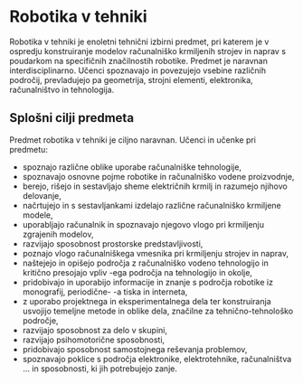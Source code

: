 # Robotika v tehniki
Robotika v tehniki je enoletni tehnični izbirni predmet, pri katerem je v ospredju konstruiranje modelov računalniško krmiljenih strojev in naprav s poudarkom na specifičnih značilnostih robotike. Predmet je naravnan interdisciplinarno. Učenci spoznavajo in povezujejo vsebine različnih področij, prevladujejo pa geometrija, strojni elementi, elektronika, računalništvo in tehnologija.

## Splošni cilji predmeta

Predmet robotika v tehniki je ciljno naravnan. Učenci in učenke pri predmetu:
- spoznajo različne oblike uporabe računalniške tehnologije,
- spoznavajo osnovne pojme robotike in računalniško vodene proizvodnje,
- berejo, rišejo in sestavljajo sheme električnih krmilj in razumejo njihovo delovanje,
- načrtujejo in s sestavljankami izdelajo različne računalniško krmiljene modele,
- uporabljajo računalnik in spoznavajo njegovo vlogo pri krmiljenju zgrajenih modelov,
- razvijajo sposobnost prostorske predstavljivosti,
- poznajo vlogo računalniškega vmesnika pri krmiljenju strojev in naprav,
- naštejejo in opišejo področja z računalniško vodeno tehnologijo in kritično presojajo vpliv
-ega področja na tehnologijo in okolje,
- pridobivajo in uporabijo informacije in znanje s področja robotike iz monografij, periodične-
-a tiska in interneta,
- z uporabo projektnega in eksperimentalnega dela ter konstruiranja usvojijo temeljne metode in oblike dela, značilne za tehnično-tehnološko področje,
- razvijajo sposobnost za delo v skupini,
- razvijajo psihomotorične sposobnosti,
- pridobivajo sposobnost samostojnega reševanja problemov,
- spoznavajo poklice s področja elektronike, elektrotehnike, računalništva ... in sposobnosti, ki jih potrebujejo zanje.
